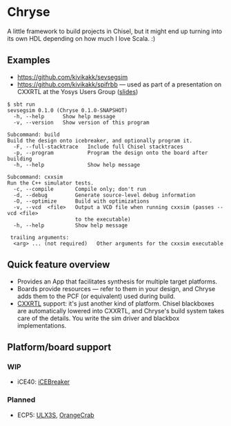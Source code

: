 # Chryse

A little framework to build projects in Chisel, but it might end up turning into
its own HDL depending on how much I love Scala. :)

## Examples

* <https://github.com/kivikakk/sevsegsim>
* <https://github.com/kivikakk/spifrbb> — used as part of a presentation on
  CXXRTL at the Yosys Users Group ([slides])

[slides]: https://f.hrzn.ee/chiselcxx.pdf

```console
$ sbt run
sevsegsim 0.1.0 (Chryse 0.1.0-SNAPSHOT)
  -h, --help      Show help message
  -v, --version   Show version of this program

Subcommand: build
Build the design onto icebreaker, and optionally program it.
  -F, --full-stacktrace   Include full Chisel stacktraces
  -p, --program           Program the design onto the board after building
  -h, --help              Show help message

Subcommand: cxxsim
Run the C++ simulator tests.
  -c, --compile       Compile only; don't run
  -d, --debug         Generate source-level debug information
  -O, --optimize      Build with optimizations
  -v, --vcd  <file>   Output a VCD file when running cxxsim (passes --vcd <file>
                      to the executable)
  -h, --help          Show help message

 trailing arguments:
  <arg> ... (not required)   Other arguments for the cxxsim executable
```

## Quick feature overview

* Provides an App that facilitates synthesis for multiple target platforms.
* Boards provide resources — refer to them in your design, and Chryse adds them
  to the PCF (or equivalent) used during build.
* [CXXRTL] support: it's just another kind of platform. Chisel blackboxes are
  automatically lowered into CXXRTL, and Chryse's build system takes care of the
  details. You write the sim driver and blackbox implementations.

[CXXRTL]: https://yosyshq.readthedocs.io/projects/yosys/en/latest/cmd/write_cxxrtl.html

## Platform/board support

### WIP

* iCE40: [iCEBreaker]

### Planned

* ECP5: [ULX3S], [OrangeCrab]

[iCEBreaker]: https://yosyshq.readthedocs.io/projects/yosys/en/latest/cmd/write_cxxrtl.html
[ULX3S]: https://f.hrzn.ee/chiselcxx.pdf
[OrangeCrab]: https://1bitsquared.com/products/orangecrab

